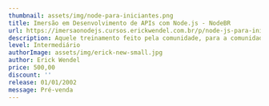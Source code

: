 ```yaml
---
thumbnail: assets/img/node-para-iniciantes.png
title: Imersão em Desenvolvimento de APIs com Node.js - NodeBR
url: https://imersaonodejs.cursos.erickwendel.com.br/p/node-js-para-iniciantes-nodebr?origin=CursoErickWendel
description: Aquele treinamento feito pela comunidade, para a comunidade!
level: Intermediário
authorImage: assets/img/erick-new-small.jpg
author: Erick Wendel
price: 500,00
discount: ''
release: 01/01/2002
message: Pré-venda
---
```

